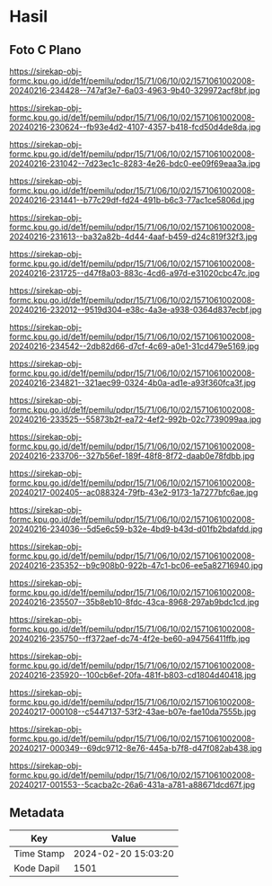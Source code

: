# Hasil

## Foto C Plano

https://sirekap-obj-formc.kpu.go.id/de1f/pemilu/pdpr/15/71/06/10/02/1571061002008-20240216-234428--747af3e7-6a03-4963-9b40-329972acf8bf.jpg

https://sirekap-obj-formc.kpu.go.id/de1f/pemilu/pdpr/15/71/06/10/02/1571061002008-20240216-230624--fb93e4d2-4107-4357-b418-fcd50d4de8da.jpg

https://sirekap-obj-formc.kpu.go.id/de1f/pemilu/pdpr/15/71/06/10/02/1571061002008-20240216-231042--7d23ec1c-8283-4e26-bdc0-ee09f69eaa3a.jpg

https://sirekap-obj-formc.kpu.go.id/de1f/pemilu/pdpr/15/71/06/10/02/1571061002008-20240216-231441--b77c29df-fd24-491b-b6c3-77ac1ce5806d.jpg

https://sirekap-obj-formc.kpu.go.id/de1f/pemilu/pdpr/15/71/06/10/02/1571061002008-20240216-231613--ba32a82b-4d44-4aaf-b459-d24c819f32f3.jpg

https://sirekap-obj-formc.kpu.go.id/de1f/pemilu/pdpr/15/71/06/10/02/1571061002008-20240216-231725--d47f8a03-883c-4cd6-a97d-e31020cbc47c.jpg

https://sirekap-obj-formc.kpu.go.id/de1f/pemilu/pdpr/15/71/06/10/02/1571061002008-20240216-232012--9519d304-e38c-4a3e-a938-0364d837ecbf.jpg

https://sirekap-obj-formc.kpu.go.id/de1f/pemilu/pdpr/15/71/06/10/02/1571061002008-20240216-234542--2db82d66-d7cf-4c69-a0e1-31cd479e5169.jpg

https://sirekap-obj-formc.kpu.go.id/de1f/pemilu/pdpr/15/71/06/10/02/1571061002008-20240216-234821--321aec99-0324-4b0a-ad1e-a93f360fca3f.jpg

https://sirekap-obj-formc.kpu.go.id/de1f/pemilu/pdpr/15/71/06/10/02/1571061002008-20240216-233525--55873b2f-ea72-4ef2-992b-02c7739099aa.jpg

https://sirekap-obj-formc.kpu.go.id/de1f/pemilu/pdpr/15/71/06/10/02/1571061002008-20240216-233706--327b56ef-189f-48f8-8f72-daab0e78fdbb.jpg

https://sirekap-obj-formc.kpu.go.id/de1f/pemilu/pdpr/15/71/06/10/02/1571061002008-20240217-002405--ac088324-79fb-43e2-9173-1a7277bfc6ae.jpg

https://sirekap-obj-formc.kpu.go.id/de1f/pemilu/pdpr/15/71/06/10/02/1571061002008-20240216-234036--5d5e6c59-b32e-4bd9-b43d-d01fb2bdafdd.jpg

https://sirekap-obj-formc.kpu.go.id/de1f/pemilu/pdpr/15/71/06/10/02/1571061002008-20240216-235352--b9c908b0-922b-47c1-bc06-ee5a82716940.jpg

https://sirekap-obj-formc.kpu.go.id/de1f/pemilu/pdpr/15/71/06/10/02/1571061002008-20240216-235507--35b8eb10-8fdc-43ca-8968-297ab9bdc1cd.jpg

https://sirekap-obj-formc.kpu.go.id/de1f/pemilu/pdpr/15/71/06/10/02/1571061002008-20240216-235750--ff372aef-dc74-4f2e-be60-a94756411ffb.jpg

https://sirekap-obj-formc.kpu.go.id/de1f/pemilu/pdpr/15/71/06/10/02/1571061002008-20240216-235920--100cb6ef-20fa-481f-b803-cd1804d40418.jpg

https://sirekap-obj-formc.kpu.go.id/de1f/pemilu/pdpr/15/71/06/10/02/1571061002008-20240217-000108--c5447137-53f2-43ae-b07e-fae10da7555b.jpg

https://sirekap-obj-formc.kpu.go.id/de1f/pemilu/pdpr/15/71/06/10/02/1571061002008-20240217-000349--69dc9712-8e76-445a-b7f8-d47f082ab438.jpg

https://sirekap-obj-formc.kpu.go.id/de1f/pemilu/pdpr/15/71/06/10/02/1571061002008-20240217-001553--5cacba2c-26a6-431a-a781-a88671dcd67f.jpg


## Metadata

| Key        | Value               |
| ---------- | ------------------- |
| Time Stamp | 2024-02-20 15:03:20 |
| Kode Dapil | 1501                |



